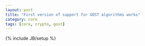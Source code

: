 ```yaml
---
layout: post
title: "First version of support for GOST algorithms works"
category: core
tags: [core, crypto, gost]
---
```

{% include JB/setup %}

